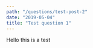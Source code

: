 ```yaml
---
path: "/questions/test-post-2"
date: "2019-05-04"
title: "Test question 1"
---
```


Hello this is a test
